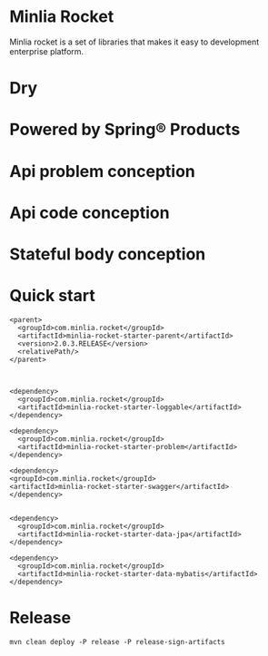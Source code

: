 # Minlia Rocket  
Minlia rocket is a set of libraries that makes it easy to development enterprise platform.

# Dry

# Powered by Spring&reg; Products

# Api problem conception 

# Api code conception

# Stateful body conception

# Quick start

```
<parent>
  <groupId>com.minlia.rocket</groupId>
  <artifactId>minlia-rocket-starter-parent</artifactId>
  <version>2.0.3.RELEASE</version>
  <relativePath/>
</parent>



<dependency>
  <groupId>com.minlia.rocket</groupId>
  <artifactId>minlia-rocket-starter-loggable</artifactId>
</dependency>

<dependency>
  <groupId>com.minlia.rocket</groupId>
  <artifactId>minlia-rocket-starter-problem</artifactId>
</dependency>

<dependency>
<groupId>com.minlia.rocket</groupId>
<artifactId>minlia-rocket-starter-swagger</artifactId>
</dependency>


<dependency>
  <groupId>com.minlia.rocket</groupId>
  <artifactId>minlia-rocket-starter-data-jpa</artifactId>
</dependency>

<dependency>
  <groupId>com.minlia.rocket</groupId>
  <artifactId>minlia-rocket-starter-data-mybatis</artifactId>
</dependency>

```


# Release

```
mvn clean deploy -P release -P release-sign-artifacts
```
